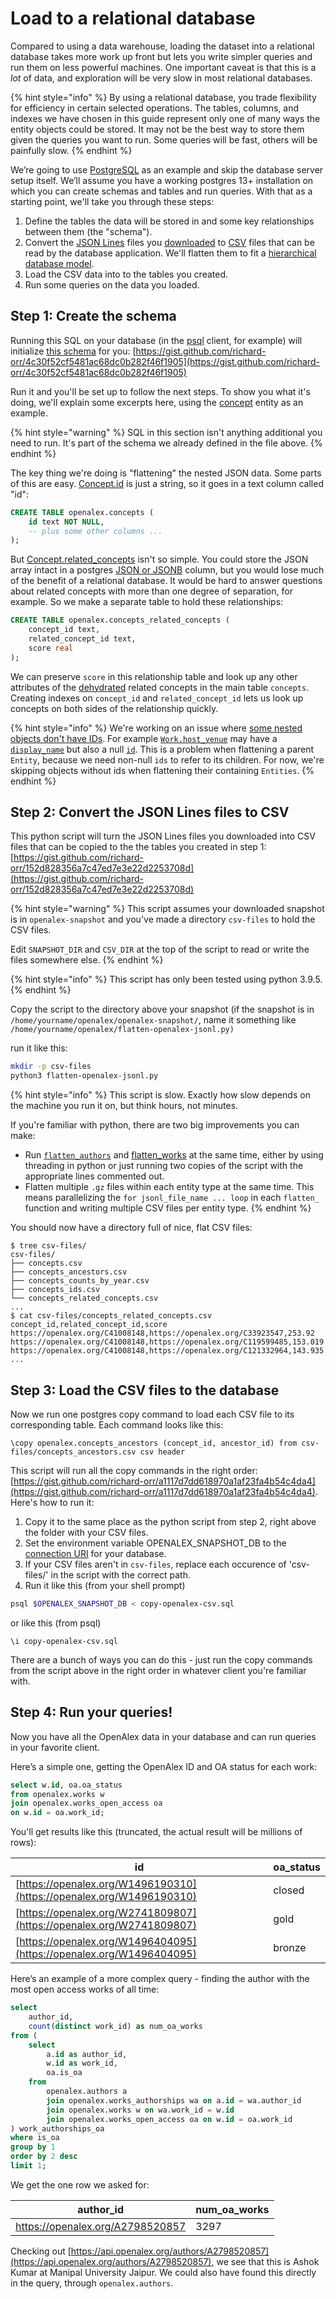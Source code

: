 # Load to a relational database



Compared to using a data warehouse, loading the dataset into a relational database takes more work up front but lets you write simpler queries and run them on less powerful machines. One important caveat is that this is a _lot_ of data, and exploration will be very slow in most relational databases.

{% hint style="info" %}
By using a relational database, you trade flexibility for efficiency in certain selected operations. The tables, columns, and indexes we have chosen in this guide represent only one of many ways the entity objects could be stored. It may not be the best way to store them given the queries you want to run. Some queries will be fast, others will be painfully slow.&#x20;
{% endhint %}

We’re going to use [PostgreSQL](https://www.postgresql.org) as an example and skip the database server setup itself. We’ll assume you have a working postgres 13+ installation on which you can create schemas and tables and run queries. With that as a starting point, we'll take you through these steps:

1. Define the tables the data will be stored in and some key relationships between them (the "schema").
2. Convert the [JSON Lines](https://jsonlines.org) files you [downloaded](../download-to-your-machine.md) to [CSV](https://en.wikipedia.org/wiki/Comma-separated\_values) files that can be read by the database application. We'll flatten them to fit a [hierarchical database model](https://en.wikipedia.org/wiki/Hierarchical\_database\_model).&#x20;
3. Load the CSV data into to the tables you created.
4. Run some queries on the data you loaded.

## Step 1: Create the schema

Running this SQL on your database (in the [psql](https://www.postgresql.org/docs/13/app-psql.html) client, for example) will initialize [this schema](load-to-a-relational-database/postgres-schema-diagram.md) for you: [https://gist.github.com/richard-orr/4c30f52cf5481ac68dc0b282f46f1905](https://gist.github.com/richard-orr/4c30f52cf5481ac68dc0b282f46f1905)

Run it and you'll be set up to follow the next steps. To show you what it's doing, we'll explain some excerpts here, using the [concept](../../about-the-data/concept.md) entity as an example.&#x20;

{% hint style="warning" %}
SQL in this section isn't anything additional you need to run. It's part of the schema we already defined in the file above.
{% endhint %}

The key thing we're doing is "flattening" the nested JSON data. Some parts of this are easy. [Concept.id](../../about-the-data/concept.md#id) is just a string, so it goes in a text column called "id":

```sql
CREATE TABLE openalex.concepts (
    id text NOT NULL,
    -- plus some other columns ...
);
```

But [Concept.related\_concepts](../../about-the-data/concept.md#related\_concepts) isn't so simple. You could store the JSON array intact in a postgres [JSON or JSONB](https://www.postgresql.org/docs/9.4/datatype-json.html) column, but you would lose much of the benefit of a relational database. It would be hard to answer questions about related concepts with more than one degree of separation, for example. So we make a separate table to hold these relationships:

```sql
CREATE TABLE openalex.concepts_related_concepts (
    concept_id text,
    related_concept_id text,
    score real
);
```

We can preserve `score` in this relationship table and look up any other attributes of the [dehydrated](../../about-the-data/#dehydrated-entity-objects) related concepts in the main table `concepts`. Creating indexes on `concept_id` and  `related_concept_id` lets us look up concepts on both sides of the relationship quickly.

{% hint style="info" %}
We're working on an issue where [some nested objects don't have IDs](../../known-issues.md#some-strings-not-yet-matched-to-entities.). For example [`Work.host_venue`](../../about-the-data/work.md#host\_venue) may have a [`display_name`](../../about-the-data/venue.md#display\_name) but also a null [`id`](../../about-the-data/venue.md#id).  This is a problem when flattening a parent `Entity`, because we need non-null `ids` to refer to its children. For now, we're skipping objects without ids when flattening their containing `Entities`.
{% endhint %}

## Step 2: Convert the JSON Lines files to CSV

This python script will turn the JSON Lines files you downloaded into CSV files that can be copied to the the tables you created in step 1: [https://gist.github.com/richard-orr/152d828356a7c47ed7e3e22d2253708d](https://gist.github.com/richard-orr/152d828356a7c47ed7e3e22d2253708d)

{% hint style="warning" %}
This script assumes your downloaded snapshot is in `openalex-snapshot` and you've made a directory `csv-files` to hold the CSV files.

Edit `SNAPSHOT_DIR` and `CSV_DIR` at the top of the script to read or write the files somewhere else.
{% endhint %}

{% hint style="info" %}
This script has only been tested using python 3.9.5.
{% endhint %}

Copy the script to the directory above your snapshot (if the snapshot is in `/home/yourname/openalex/openalex-snapshot/`, name it something like `/home/yourname/openalex/flatten-openalex-jsonl.py)`

run it like this:

```bash
mkdir -p csv-files
python3 flatten-openalex-jsonl.py
```

{% hint style="info" %}
This script is slow. Exactly how slow depends on the machine you run it on, but think hours, not minutes.



If you're familiar with python, there are two big improvements you can make:

* Run [`flatten_authors`](https://gist.github.com/richard-orr/152d828356a7c47ed7e3e22d2253708d#file-flatten-openalex-jsonl-py-L558) and [flatten\_works](https://gist.github.com/richard-orr/152d828356a7c47ed7e3e22d2253708d#file-flatten-openalex-jsonl-py-L559) at the same time, either by using threading in python or just running two copies of the script with the appropriate lines commented out.
* Flatten multiple `.gz` files within each entity type at the same time. This means parallelizing the `for jsonl_file_name ... loop` in each `flatten_` function and writing multiple CSV files per entity type.
{% endhint %}

You should now have a directory full of nice, flat CSV files:

```
$ tree csv-files/
csv-files/
├── concepts.csv
├── concepts_ancestors.csv
├── concepts_counts_by_year.csv
├── concepts_ids.csv
└── concepts_related_concepts.csv
...
$ cat csv-files/concepts_related_concepts.csv
concept_id,related_concept_id,score
https://openalex.org/C41008148,https://openalex.org/C33923547,253.92
https://openalex.org/C41008148,https://openalex.org/C119599485,153.019
https://openalex.org/C41008148,https://openalex.org/C121332964,143.935
...
```

## Step 3: Load the CSV files to the database

Now we run one postgres copy command to load each CSV file to its corresponding table. Each command looks like this:

```
\copy openalex.concepts_ancestors (concept_id, ancestor_id) from csv-files/concepts_ancestors.csv csv header
```

This script will run all the copy commands in the right order: [https://gist.github.com/richard-orr/a1117d7dd618970a1af23fa4b54c4da4](https://gist.github.com/richard-orr/a1117d7dd618970a1af23fa4b54c4da4). Here's how to run it:

1. Copy it to the same place as the python script from step 2, right above the folder with your CSV files.
2. Set the environment variable OPENALEX\_SNAPSHOT\_DB to the [connection URI](https://www.postgresql.org/docs/13/libpq-connect.html#LIBPQ-CONNSTRING) for your database.
3. If your CSV files aren't in `csv-files`, replace each occurence of 'csv-files/' in the script with the correct path.
4. Run it like this (from your shell prompt)

```bash
psql $OPENALEX_SNAPSHOT_DB < copy-openalex-csv.sql
```

or like this (from psql)

```
\i copy-openalex-csv.sql
```

There are a bunch of ways you can do this - just run the copy commands from the script above in the right order in whatever client you're familiar with.

## Step 4: Run your queries!

Now you have all the OpenAlex data in your database and can run queries in your favorite client.

Here’s a simple one, getting the OpenAlex ID and OA status for each work:&#x20;

```sql
select w.id, oa.oa_status
from openalex.works w 
join openalex.works_open_access oa 
on w.id = oa.work_id;
```

You'll get results like this (truncated, the actual result will be millions of rows):

| id                                                                   | oa\_status |
| -------------------------------------------------------------------- | ---------- |
| [https://openalex.org/W1496190310](https://openalex.org/W1496190310) | closed     |
| [https://openalex.org/W2741809807](https://openalex.org/W2741809807) | gold       |
| [https://openalex.org/W1496404095](https://openalex.org/W1496404095) | bronze     |

Here’s an example of a more complex query - finding the author with the most open access works of all time:

```sql
select 
    author_id, 
    count(distinct work_id) as num_oa_works 
from (
    select 
        a.id as author_id, 
        w.id as work_id, 
        oa.is_oa  
    from 
        openalex.authors a 
        join openalex.works_authorships wa on a.id = wa.author_id 
        join openalex.works w on wa.work_id = w.id 
        join openalex.works_open_access oa on w.id = oa.work_id
) work_authorships_oa 
where is_oa 
group by 1 
order by 2 desc 
limit 1;
```

We get the one row we asked for:

| author\_id                       | num\_oa\_works |
| -------------------------------- | -------------- |
| https://openalex.org/A2798520857 | 3297           |

Checking out [https://api.openalex.org/authors/A2798520857](https://api.openalex.org/authors/A2798520857), we see that this is Ashok Kumar at Manipal University Jaipur. We could also have found this directly in the query, through `openalex.authors`.
